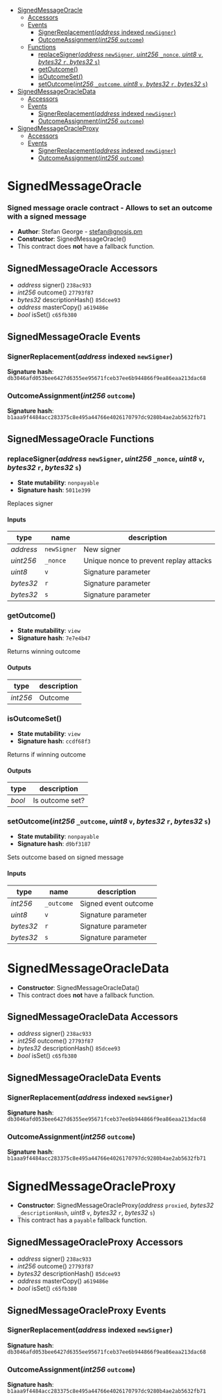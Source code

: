 * [SignedMessageOracle](#signedmessageoracle)
  * [Accessors](#signedmessageoracle-accessors)
  * [Events](#signedmessageoracle-events)
    * [SignerReplacement(*address* indexed `newSigner`)](#signerreplacementaddress-indexed-newsigner)
    * [OutcomeAssignment(*int256* `outcome`)](#outcomeassignmentint256-outcome)
  * [Functions](#signedmessageoracle-functions)
    * [replaceSigner(*address* `newSigner`, *uint256* `_nonce`, *uint8* `v`, *bytes32* `r`, *bytes32* `s`)](#replacesigneraddress-newsigner-uint256-_nonce-uint8-v-bytes32-r-bytes32-s)
    * [getOutcome()](#getoutcome)
    * [isOutcomeSet()](#isoutcomeset)
    * [setOutcome(*int256* `_outcome`, *uint8* `v`, *bytes32* `r`, *bytes32* `s`)](#setoutcomeint256-_outcome-uint8-v-bytes32-r-bytes32-s)
* [SignedMessageOracleData](#signedmessageoracledata)
  * [Accessors](#signedmessageoracledata-accessors)
  * [Events](#signedmessageoracledata-events)
    * [SignerReplacement(*address* indexed `newSigner`)](#signerreplacementaddress-indexed-newsigner)
    * [OutcomeAssignment(*int256* `outcome`)](#outcomeassignmentint256-outcome)
* [SignedMessageOracleProxy](#signedmessageoracleproxy)
  * [Accessors](#signedmessageoracleproxy-accessors)
  * [Events](#signedmessageoracleproxy-events)
    * [SignerReplacement(*address* indexed `newSigner`)](#signerreplacementaddress-indexed-newsigner)
    * [OutcomeAssignment(*int256* `outcome`)](#outcomeassignmentint256-outcome)

# SignedMessageOracle

### Signed message oracle contract - Allows to set an outcome with a signed message

- **Author**: Stefan George - <stefan@gnosis.pm>
- **Constructor**: SignedMessageOracle()
- This contract does **not** have a fallback function.

## SignedMessageOracle Accessors

* *address* signer() `238ac933`
* *int256* outcome() `27793f87`
* *bytes32* descriptionHash() `85dcee93`
* *address* masterCopy() `a619486e`
* *bool* isSet() `c65fb380`

## SignedMessageOracle Events

### SignerReplacement(*address* indexed `newSigner`)

**Signature hash**: `db3046afd053bee6427d6355ee95671fceb37ee6b944866f9ea86eaa213dac68`

### OutcomeAssignment(*int256* `outcome`)

**Signature hash**: `b1aaa9f4484acc283375c8e495a44766e4026170797dc9280b4ae2ab5632fb71`

## SignedMessageOracle Functions

### replaceSigner(*address* `newSigner`, *uint256* `_nonce`, *uint8* `v`, *bytes32* `r`, *bytes32* `s`)

- **State mutability**: `nonpayable`
- **Signature hash**: `5011e399`

Replaces signer

#### Inputs

| type      | name        | description                            |
| --------- | ----------- | -------------------------------------- |
| *address* | `newSigner` | New signer                             |
| *uint256* | `_nonce`    | Unique nonce to prevent replay attacks |
| *uint8*   | `v`         | Signature parameter                    |
| *bytes32* | `r`         | Signature parameter                    |
| *bytes32* | `s`         | Signature parameter                    |

### getOutcome()

- **State mutability**: `view`
- **Signature hash**: `7e7e4b47`

Returns winning outcome

#### Outputs

| type     | description |
| -------- | ----------- |
| *int256* | Outcome     |

### isOutcomeSet()

- **State mutability**: `view`
- **Signature hash**: `ccdf68f3`

Returns if winning outcome

#### Outputs

| type   | description     |
| ------ | --------------- |
| *bool* | Is outcome set? |

### setOutcome(*int256* `_outcome`, *uint8* `v`, *bytes32* `r`, *bytes32* `s`)

- **State mutability**: `nonpayable`
- **Signature hash**: `d9bf3187`

Sets outcome based on signed message

#### Inputs

| type      | name       | description          |
| --------- | ---------- | -------------------- |
| *int256*  | `_outcome` | Signed event outcome |
| *uint8*   | `v`        | Signature parameter  |
| *bytes32* | `r`        | Signature parameter  |
| *bytes32* | `s`        | Signature parameter  |

# SignedMessageOracleData

- **Constructor**: SignedMessageOracleData()
- This contract does **not** have a fallback function.

## SignedMessageOracleData Accessors

* *address* signer() `238ac933`
* *int256* outcome() `27793f87`
* *bytes32* descriptionHash() `85dcee93`
* *bool* isSet() `c65fb380`

## SignedMessageOracleData Events

### SignerReplacement(*address* indexed `newSigner`)

**Signature hash**: `db3046afd053bee6427d6355ee95671fceb37ee6b944866f9ea86eaa213dac68`

### OutcomeAssignment(*int256* `outcome`)

**Signature hash**: `b1aaa9f4484acc283375c8e495a44766e4026170797dc9280b4ae2ab5632fb71`

# SignedMessageOracleProxy

- **Constructor**: SignedMessageOracleProxy(*address* `proxied`, *bytes32* `_descriptionHash`, *uint8* `v`, *bytes32* `r`, *bytes32* `s`)
- This contract has a `payable` fallback function.

## SignedMessageOracleProxy Accessors

* *address* signer() `238ac933`
* *int256* outcome() `27793f87`
* *bytes32* descriptionHash() `85dcee93`
* *address* masterCopy() `a619486e`
* *bool* isSet() `c65fb380`

## SignedMessageOracleProxy Events

### SignerReplacement(*address* indexed `newSigner`)

**Signature hash**: `db3046afd053bee6427d6355ee95671fceb37ee6b944866f9ea86eaa213dac68`

### OutcomeAssignment(*int256* `outcome`)

**Signature hash**: `b1aaa9f4484acc283375c8e495a44766e4026170797dc9280b4ae2ab5632fb71`
